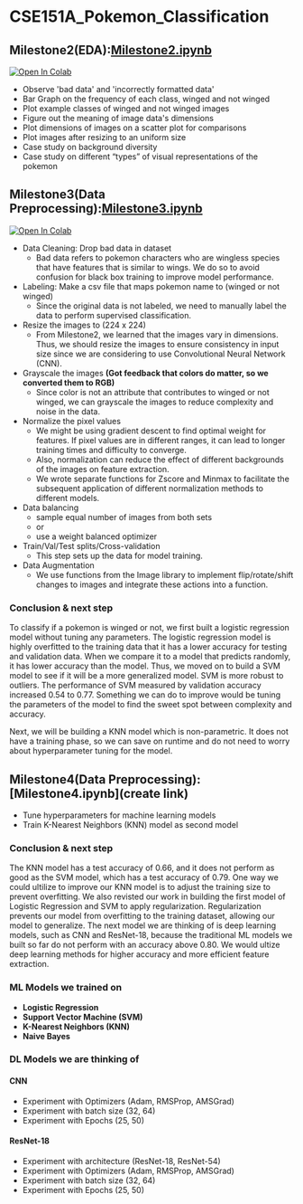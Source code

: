 # CSE151A_Pokemon_Classification


## Milestone2(EDA):[Milestone2.ipynb](https://github.com/cecilia-lin/CSE151A_Pokemon_Classification/blob/main/Milestone2.ipynb)
<a target="_blank" href="https://colab.research.google.com/github/cecilia-lin/CSE151A_Pokemon_Classification">
  <img src="https://colab.research.google.com/assets/colab-badge.svg" alt="Open In Colab"/>
</a>

- Observe 'bad data' and 'incorrectly formatted data'
- Bar Graph on the frequency of each class, winged and not winged
- Plot example classes of winged and not winged images
- Figure out the meaning of image data's dimensions
- Plot dimensions of images on a scatter plot for comparisons
- Plot images after resizing to an uniform size
- Case study on background diversity 
- Case study on different “types” of visual representations of the pokemon

## Milestone3(Data Preprocessing):[Milestone3.ipynb](https://github.com/cecilia-lin/CSE151A_Pokemon_Classification/blob/main/Milestone3.ipynb)
<a target="_blank" href="https://colab.research.google.com/github/cecilia-lin/CSE151A_Pokemon_Classification">
  <img src="https://colab.research.google.com/assets/colab-badge.svg" alt="Open In Colab"/>
</a>

- Data Cleaning: Drop bad data in dataset
  - Bad data refers to pokemon characters who are wingless species that have features that is similar to wings. We do so to avoid confusion for black box training to improve model performance.
- Labeling: Make a csv file that maps pokemon name to (winged or not winged)
  - Since the original data is not labeled, we need to manually label the data to perform supervised classification.
- Resize the images to (224 x 224)
  - From Milestone2, we learned that the images vary in dimensions. Thus, we should resize the images to ensure consistency in input size since we are considering to use Convolutional Neural Network (CNN).
- Grayscale the images **(Got feedback that colors do matter, so we converted them to RGB)**
  - Since color is not an attribute that contributes to winged or not winged, we can grayscale the images to reduce complexity and noise in the data.
- Normalize the pixel values
  - We might be using gradient descent to find optimal weight for features. If pixel values are in different ranges, it can lead to longer training times and difficulty to converge.
  - Also, normalization can reduce the effect of different backgrounds of the images on feature extraction.
  - We wrote separate functions for Zscore and Minmax to facilitate the subsequent application of different normalization methods to different models.
- Data balancing
  - sample equal number of images from both sets
  - or
  - use a weight balanced optimizer
- Train/Val/Test splits/Cross-validation
  - This step sets up the data for model training.
- Data Augmentation 
  - We use functions from the Image library to implement flip/rotate/shift changes to images and integrate these actions into a function.

### Conclusion & next step

To classify if a pokemon is winged or not, we first built a logistic regression model without tuning any parameters. The logistic regression model is highly overfitted to the training data that it has a lower accuracy for testing and validation data. When we compare it to a model that predicts randomly, it has lower accuracy than the model. Thus, we moved on to build a SVM model to see if it will be a more generalized model. SVM is more robust to outliers. The performance of SVM measured by validation accuracy increased 0.54 to 0.77. Something we can do to improve would be tuning the parameters of the model to find the sweet spot between complexity and accuracy. 

Next, we will be building a KNN model which is non-parametric. It does not have a training phase, so we can save on runtime and do not need to worry about hyperparameter tuning for the model. 

## Milestone4(Data Preprocessing):[Milestone4.ipynb](create link)
- Tune hyperparameters for machine learning models
- Train K-Nearest Neighbors (KNN) model as second model
  
### Conclusion & next step
The KNN model has a test accuracy of 0.66, and it does not perform as good as the SVM model, which has a test accuracy of 0.79. One way we could ultilize to improve our KNN model is to adjust the training size to prevent overfitting. We also revisted our work in building the first model of Logistic Regression and SVM to apply regularization. Regularization prevents our model from overfitting to the training dataset, allowing our model to generalize. The next model we are thinking of is deep learning models, such as CNN and ResNet-18, because the traditional ML models we built so far do not perform with an accuracy above 0.80. We would ultize deep learning methods for higher accuracy and more efficient feature extraction. 

### ML Models we trained on

- **Logistic Regression**
- **Support Vector Machine (SVM)**
- **K-Nearest Neighbors (KNN)**
- **Naive Bayes**

### DL Models we are thinking of

#### CNN

- Experiment with Optimizers (Adam, RMSProp, AMSGrad)
- Experiment with batch size (32, 64)
- Experiment with Epochs (25, 50)


#### ResNet-18

- Experiment with architecture (ResNet-18, ResNet-54)
- Experiment with Optimizers (Adam, RMSProp, AMSGrad)
- Experiment with batch size (32, 64)
- Experiment with Epochs (25, 50)

